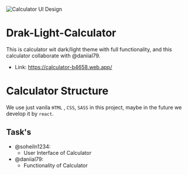 ![Calculator UI Design](https://github.com/soheilnikroo/Dark-Light-Calculator/blob/master/Calculator.png)

# Drak-Light-Calculator

This is calculator wit dark/light theme with full functionality, and this calculator collaborate with @daniial79.

- Link: https://calculator-b4658.web.app/

# Calculator Structure

We use just vanila  `HTML` , `CSS`, `SASS` in this project, maybe in the future we develop it by `react`.

## Task's

- @soheiln1234:
  - User Interface of Calculator
- @daniial79:
  - Functionality of Calculator
